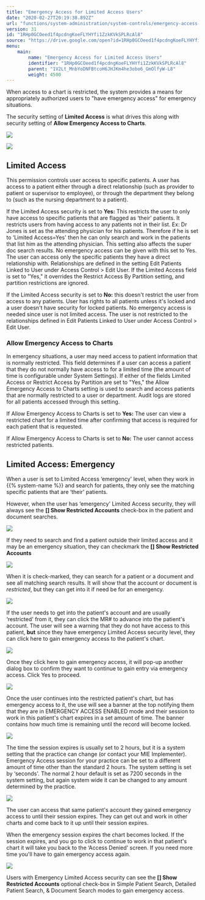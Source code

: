 ```yaml
---
title: "Emergency Access for Limited Access Users"
date: "2020-02-27T20:19:38.892Z"
url: "functions/system-administration/system-controls/emergency-access-for-limited-access-users.html"
version: 31
id: "1RHp0GCOeed1f4pcdngKoeFLYHYfi1ZzkKVkSPLRcAl8"
source: "https://drive.google.com/open?id=1RHp0GCOeed1f4pcdngKoeFLYHYfi1ZzkKVkSPLRcAl8"
menu:
    main:
        name: "Emergency Access for Limited Access Users"
        identifier: "1RHp0GCOeed1f4pcdngKoeFLYHYfi1ZzkKVkSPLRcAl8"
        parent: "1V2Lt_MnbYoDNFBtcoH6JHJKm4he3obo6_GmOlfyW-L8"
        weight: 4500
---
```

When access to a chart is restricted, the system provides a means for appropriately authorized users to "have emergency access" for emergency situations.

The security setting of **Limited Access** is what drives this along with security setting of **Allow Emergency Access to Charts**.

![](emergency-access-for-limited-access-users.images/image1.png)

![](emergency-access-for-limited-access-users.images/image2.png)

## Limited Access

This permission controls user access to specific patients. A user has access to a patient either through a direct relationship (such as provider to patient or supervisor to employee), or through the department they belong to (such as the nursing department to a patient).

If the Limited Access security is set to **Yes:** This restricts the user to only have access to specific patients that are flagged as ‘their' patients. It restricts users from having access to any patients not in their list. Ex: Dr Jones is set as the attending physician for his patients. Therefore if he is set to ‘Limited Access=Yes' then he can only search and work in the patients that list him as the attending physician. This setting also affects the super doc search results. No emergency access can be given with this set to Yes. The user can access only the specific patients they have a direct relationship with. Relationships are defined in the setting Edit Patients Linked to User under Access Control > Edit User. If the Limited Access field is set to "Yes," it overrides the Restrict Access By Partition setting, and partition restrictions are ignored.

If the Limited Access security is set to **No:** this doesn't restrict the user from access to any patients. User has rights to all patients unless it's locked and a user doesn't have security for locked patients. No emergency access is needed since user is not limited access. The user is not restricted to the relationships defined in Edit Patients Linked to User under Access Control > Edit User.

### Allow Emergency Access to Charts

In emergency situations, a user may need access to patient information that is normally restricted. This field determines if a user can access a patient that they do not normally have access to for a limited time (the amount of time is configurable under System Settings). If either of the fields Limited Access or Restrict Access by Partition are set to "Yes," the Allow Emergency Access to Charts setting is used to search and access patients that are normally restricted to a user or department. Audit logs are stored for all patients accessed through this setting.

If Allow Emergency Access to Charts is set to **Yes:** The user can view a restricted chart for a limited time after confirming that access is required for each patient that is requested.

If Allow Emergency Access to Charts is set to **No:** The user cannot access restricted patients.

## Limited Access: Emergency

When a user is set to Limited Access ‘emergency' level, when they work in {{% system-name %}} and search for patients, they only see the matching specific patients that are ‘their' patients.

However, when the user has ‘emergency' Limited Access security, they will always see the **[] Show Restricted Accounts** check-box in the patient and document searches.

![](emergency-access-for-limited-access-users.images/image3.png)

If they need to search and find a patient outside their limited access and it may be an emergency situation, they can checkmark the **[] Show Restricted Accounts**

![](emergency-access-for-limited-access-users.images/image4.png)

When it is check-marked, they can search for a patient or a document and see all matching search results. It will show that the account or document is *restricted*, but they can get into it if need be for an emergency.

![](emergency-access-for-limited-access-users.images/image5.png)

If the user needs to get into the patient's account and are usually ‘restricted' from it, they can click the MR# to advance into the patient's account. The user will see a warning that they do not have access to this patient, **but** since they have emergency Limited Access security level, they can click here to gain emergency access to the patient's chart.

![](emergency-access-for-limited-access-users.images/image6.png)

Once they click here to gain emergency access, it will pop-up another dialog box to confirm they want to continue to gain entry via emergency access. Click Yes to proceed.

![](emergency-access-for-limited-access-users.images/image7.png)

Once the user continues into the restricted patient's chart, but has emergency access to it, the use will see a banner at the top notifying them that they are in EMERGENCY ACCESS ENABLED mode and their session to work in this patient's chart expires in a set amount of time. The banner contains how much time is remaining until the record will become locked.

![](emergency-access-for-limited-access-users.images/image8.png)

The time the session expires is usually set to 2 hours, but it is a system setting that the practice can change (or contact your MIE Implementer). Emergency Access session for your practice can be set to a different amount of time other than the standard 2 hours. The system setting is set by ‘seconds'. The normal 2 hour default is set as 7200 seconds in the system setting, but again system wide it can be changed to any amount determined by the practice.

![](emergency-access-for-limited-access-users.images/image9.png)

The user can access that same patient's account they gained emergency access to until their session expires. They can get out and work in other charts and come back to it up until their session expires.

When the emergency session expires the chart becomes locked. If the session expires, and you go to click to continue to work in that patient's chart it will take you back to the ‘Access Denied' screen. If you need more time you'll have to gain emergency access again.

![](https://lh5.googleusercontent.com/iLc3UYUNezDBLGVZF6RKI9FLys9-UtEDBBrGfb5VgoffLCszS3xgnzTvc0dSnOzXvFMkMvyjOUnw1lg-4KMCpcdkgtSM-gycMfG-CJ1d_wFsJm2JxFVElYyFuZXceYLiqn_AtljqCPDmttMoQg)

Users with Emergency Limited Access security can see the **[] Show Restricted Accounts** optional check-box in Simple Patient Search, Detailed Patient Search, & Document Search modes to gain emergency access.

